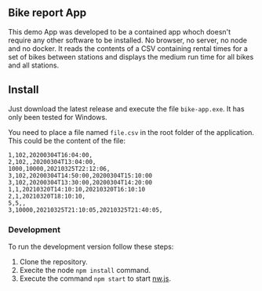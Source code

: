 ## Bike report App

This demo App was developed to be a contained app whoch doesn't require any other software to be installed. No browser, no server, no node and no docker. It reads the contents of a CSV containing rental times for a set of bikes between stations and displays the medium run time for all bikes and all stations.

## Install

Just download the latest release and execute the file `bike-app.exe`. It has only been tested for Windows.

You need to place a file named `file.csv` in the root folder of the application. This could be the content of the file:

```
1,102,20200304T16:04:00,
2,102,,20200304T13:04:00,
1000,10000,20210325T22:12:06,
3,102,20200304T14:50:00,20200304T15:10:00
3,102,20200304T13:30:00,20200304T14:20:00
1,1,20210320T14:10:10,20210320T16:10:10
2,1,20210320T18:10:10,
5,5,,
3,10000,20210325T21:10:05,20210325T21:40:05,
```

### Development

To run the development version follow these steps:

1. Clone the repository.
2. Execite the node `npm install` command.
2. Execute the command `npm start` to start [nw.js](https://nwjs.io/).